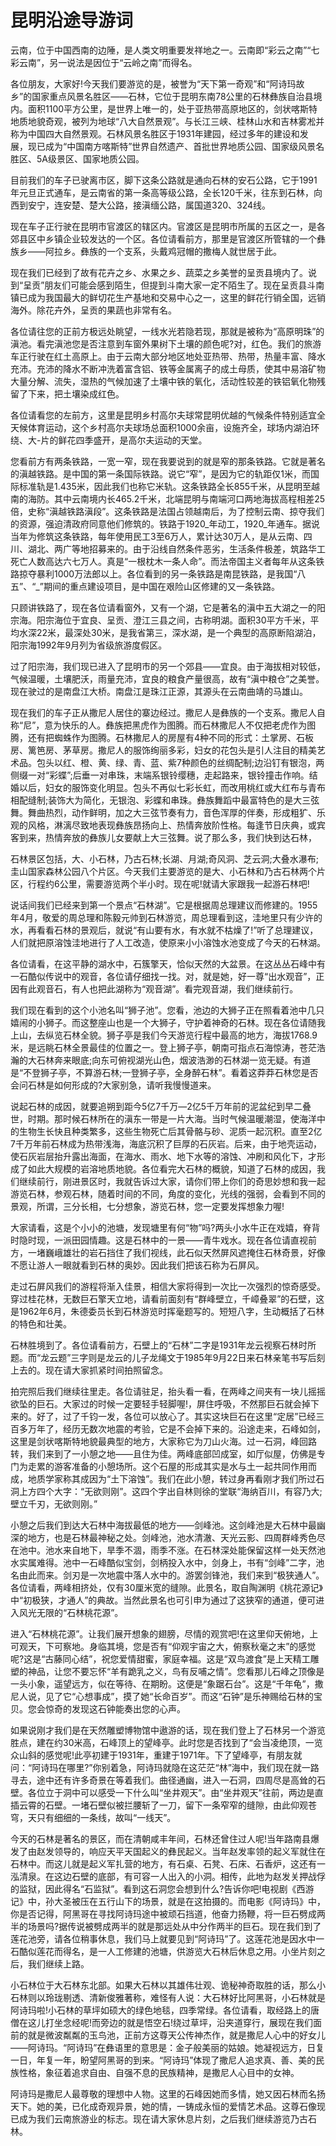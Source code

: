 # 昆明沿途导游词
云南，位于中国西南的边陲，是人类文明重要发祥地之一。云南即“彩云之南”“七彩云南”，另一说法是因位于“云岭之南”而得名。

各位朋友，大家好!今天我们要游览的是，被誉为“天下第一奇观”和“阿诗玛故乡”的国家重点风景名胜区――石林，它位于昆明东南78公里的石林彝族自治县境内。面积1100平方公里，是世界上唯一的，处于亚热带高原地区的，剑状喀斯特地质地貌奇观，被列为地球“八大自然景观”。与长江三峡、桂林山水和吉林雾凇并称为中国四大自然景观。石林风景名胜区于1931年建园，经过多年的建设和发展，现已成为“中国南方喀斯特”世界自然遗产、首批世界地质公园、国家级风景名胜区、5A级景区、国家地质公园。

目前我们的车子已驶离市区，脚下这条公路就是通向石林的安石公路，它于1991年元旦正式通车，是云南省的第一条高等级公路，全长120千米，往东到石林，向西到安宁，连安楚、楚大公路，接滇缅公路，属国道320、324线。

现在车子正行驶在昆明市官渡区的辖区内。官渡区是昆明市所属的五区之一，是各郊县区中乡镇企业较发达的一个区。各位请看前方，那里是官渡区所管辖的一个彝族乡――阿拉乡。彝族的一个支系，头戴鸡冠帽的撒梅人就世居于此。

现在我们已经到了故有花卉之乡、水果之乡、蔬菜之乡美誉的呈贡县境内了。说到“呈贡”朋友们可能会感到陌生，但提到斗南大家一定不陌生了。现在呈贡县斗南镇已成为我国最大的鲜切花生产基地和交易中心之一，这里的鲜花行销全国，远销海外。除花卉外，呈贡的果蔬也非常有名。

各位请往您的正前方极远处眺望，一线水光若隐若现，那就是被称为“高原明珠”的滇池。看完滇池您是否注意到车窗外果树下土壤的颜色呢?对，红色。我们的旅游车正行驶在红土高原上。由于云南大部分地区地处亚热带、热带，热量丰富、降水充沛。充沛的降水不断冲洗着富含铝、铁等金属离子的成土母质，使其中易溶矿物大量分解、流失，湿热的气候加速了土壤中铁的氧化，活动性较差的铁铝氧化物残留了下来，把土壤染成红色。

各位请看您的左前方，这里是昆明乡村高尔夫球常昆明优越的气候条件特别适宜全天候体育运动，这个乡村高尔夫球场总面积1000余亩，设施齐全，球场内湖泊环绕、大-片的鲜花四季盛开，是高尔夫运动的天堂。

您看前方有两条铁路，一宽一窄，现在我要说到的就是窄的那条铁路。它就是著名的滇越铁路。是中国的第一条国际铁路。说它“窄”，是因为它的轨距仅1米，而国际标准轨是1.435米，因此我们也称它米轨。这条铁路全长855千米，从昆明至越南的海防。其中云南境内长465.2千米，北端昆明与南端河口两地海拔高程相差25倍，史称“滇越铁路滇段”。这条铁路是法国占领越南后，为了控制云南、掠夺我们的资源，强迫清政府同意他们修筑的。铁路于1920_年动工，1920_年通车。据说当年为修筑这条铁路，每年使用民工3至6万人，累计达30万人，是从云南、四川、湖北、两广等地招募来的。由于沿线自然条件恶劣，生活条件极差，筑路华工死亡人数高达六七万人。真是“一根枕木一条人命”。而法帝国主义者每年从这条铁路掠夺暴利1000万法郎以上。各位看到的另一条铁路是南昆铁路，是我国“八五”、“_”期间的重点建设项目，是中国在艰险山区修建的又一条铁路。

只顾讲铁路了，现在各位请看窗外，又有一个湖，它是著名的滇中五大湖之一的阳宗海。阳宗海位于宜良、呈贡、澄江三县之间，古称明湖。面积30平方千米，平均水深22米，最深处30米，是我省第三，深水湖，是一个典型的高原断陷湖泊，阳宗海1992年9月列为省级旅游度假区。

过了阳宗海，我们现已进入了昆明市的另一个郊县――宜良。由于海拔相对较低，气候温暖，土壤肥沃，雨量充沛，宜良的粮食产量很高，故有“滇中粮仓”之美誉。现在驶过的是南盘江大桥。南盘江是珠江正源，其源头在云南曲靖的马雄山。

现在我们的车子正从撒尼人居住的寨边经过。撒尼人是彝族的一个支系。撒尼人自称“尼”，意为快乐的人。彝族把黑虎作为图腾。而石林撒尼人不仅把老虎作为图腾，还有把蜘蛛作为图腾。石林撒尼人的房屋有4种不同的形式：土掌房、石板房、篱笆房、茅草房。撒尼人的服饰绚丽多彩，妇女的花包头是引人注目的精美艺术品。包头以红、橙、黄、绿、青、蓝、紫7种颜色的丝绸配制;边沿钉有银泡，两侧缀一对“彩蝶”;后垂一对串珠，末端系银铃缨穗，走起路来，银铃撞击作响。结婚以后，妇女的服饰变化明显。包头不再似七彩长虹，而改用桃红或大红布与青布相配缝制;装饰大为简化，无银泡、彩蝶和串珠。彝族舞蹈中最富特色的是大三弦舞。舞曲热烈，动作鲜明，加之大三弦节奏有力，音色浑厚的伴奏，形成粗犷、乐观的风格，淋漓尽致地表现彝族昂扬向上、热情奔放阶性格。每逢节日庆典，或宾客到来，热情奔放的彝族儿女要献上大三弦舞。说了那么多，我们快到达石林，

石林景区包括，大、小石林，乃古石林;长湖、月湖;奇风洞、芝云洞;大叠水瀑布;圭山国家森林公园八个片区。今天我们主要游览的是大、小石林和乃古石林两个片区，行程约6公里，需要游览两个半小时。现在呢!就请大家跟我一起游石林吧!

说话间我们已经来到第一个景点“石林湖”。它是根据周总理建议而修建的。1955年4月，敬爱的周总理和陈毅元帅到石林游览，周总理看到这，洼地里只有少许的水，再看看石林的景观后，就说“有山要有水，有水就不枯燥了!”听了总理建议，人们就把原溶蚀洼地进行了人工改造，使原来小小溶蚀水池变成了今天的石林湖。

各位请看，在这平静的湖水中，石簇擎天，恰似天然的大盆景。在这丛丛石峰中有一石酷似传说中的观音，各位请仔细找一找。对，就是她，好一尊“出水观音”，正因有此观音石，有人也把此湖称为“观音湖”。看完观音湖，我们继续前行。

我们现在看到的这个小池名叫“狮子池”。您看，池边的大狮子正在照看着池中几只嬉闹的小狮子。而这整座山也是一个大狮子，守护着神奇的石林。现在各位请随我上山，去纵览石林全貌。狮子亭是我们今天游览行程中最高的地方，海拔1768.9米，是远眺石林全景最佳的位置之一。登上狮子亭，朝南可指点石海惊涛，苍茫浩瀚的大石林奔来眼底;向东可俯视湖光山色，烟波浩渺的石林湖一览无疑。有道是“不登狮子亭，不算游石林;一登狮子亭，全身醉石林”。看着这莽莽石林您是否会问石林是如何形成的?大家别急，请听我慢慢道来。

说起石林的成因，就要追朔到距今5亿7千万―2亿5千万年前的泥盆纪到早二叠世，时期。那时候石林所在的滇东一带是一片大海。当时气候温暖潮湿，使海洋中的生物生长快且种类繁多，这些生物死亡后其骨骼与砂、泥质一起沉积。直至2亿7千万年前石林成为热带浅海，海底沉积了巨厚的石灰岩。后来，由于地壳运动，使石灰岩层抬升露出海面，在海水、雨水、地下水等的溶蚀、冲刷和风化下，才形成了如此大规模的岩溶地质地貌。各位看完大石林的概貌，知道了石林的成因，我们继续前行，刚进景区时，我就告诉过大家，请你们带上你们的奇思妙想和我一起游览石林，参观石林，随着时间的不同，角度的变化，光线的强弱，会看到不同的景观，所谓，三分长相，七分想象，游览石林，您一定要发挥想象力喔!

大家请看，这是个小小的池塘，发现塘里有何“物”吗?两头小水牛正在戏嬉，脊背时隐时现，一派田园情趣。这是石林中的一景――青牛戏水。现在各位请直视前方，一堵巍峨雄壮的岩石挡住了我们视线，此石似天然屏风遮掩住石林奇景，好像不愿让游人一眼就看到石林的奥妙。因此我们把该石称为石屏风。

走过石屏风我们的游程将渐入佳景，相信大家将得到一次比一次强烈的惊奇感受。穿过桂花林，无数巨石擎天立地，请看前面刻有“群峰壁立，千嶂叠翠”的石壁，这是1962年6月，朱德委员长到石林游览时挥毫题写的。短短八字，生动概括了石林的特色和壮美。

石林胜境到了。各位请看前方，石壁上的“石林”二字是1931年龙云视察石林时所题。而“龙云题”三字则是龙云的儿子龙绳文于1985年9月22日来石林亲笔书写后刻上去的。现在请大家抓紧时间拍照留念。

拍完照后我们继续往里走。各位请驻足，抬头看一看，在两峰之间夹有一块儿摇摇欲坠的巨石。大家过的时候一定要轻手轻脚喔!，屏住呼吸，不然那巨石就会掉下来的。好了，过了千钧一发，各位可以放心了。其实这块巨石在这里“定居”已经三百多万年了，经历无数次地震的考验，它是不会掉下来的。沿途走来，石峰如剑，这里是剑状喀斯特地貌最典型的地方，大家称它为刀山火海。过一石洞，峰回路转，我们来到了一小憩之地――且住为佳。两峰底部凹成室，如厅似屋，仿佛是专门为走累的游客准备的小憩场所。这个石屋的形成其实是水与土一起共同作用而成，地质学家称其成因为“土下溶蚀”。我们在此小憩，转过身再看刚才我们所过石洞上方四个大字：“无欲则刚”。这四个字出自林则徐的堂联“海纳百川，有容乃大;壁立千刃，无欲则刚。”

小憩之后我们到达大石林中海拔最低的地方――剑峰池。这剑峰池是大石林中最幽深的地方，也是石林最神秘之处。剑峰池，池水清澈、天光云影、四周群峰秀色尽在池中。池水来自地下，旱季不涸，雨季不涨。在石林深处能保留这样一处天然池水实属难得。池中一石峰酷似宝剑，剑柄投入水中，剑身上，书有“剑峰”二字，池名由此而来。剑刃是一次地震中落人水中的。游罢剑锋池，我们来到“极狭通人”。各位请看，两峰相挤处，仅有30厘米宽的缝隙。此景名，取自陶渊明《桃花源记》中“初极狭，才通人”的典故。当然此景名也可引申为通过了这狭窄的通道，便可进入风光无限的“石林桃花源”。

进入“石林桃花源”。让我们展开想象的翅膀，尽情的观赏吧!在这里仰天俯地，上可观天，下可察地。身临其境，您是否有“仰观宇宙之大，俯察秋毫之末”的感觉呢?这是“古藤同心结”，祝您爱情甜蜜，家庭幸福。这是“双鸟渡食”是上天精工雕塑的神品，让您不要忘怀“羊有跪乳之义，鸟有反哺之情”。您看那儿石峰之顶像是一头小象，遥望远方，似在等待、在期盼。这便是“象踞石台”。这是“千年龟”，撒尼人说，见了它“心想事成”，摸了她“长命百岁”。而这“石钟”是乐神赐给石林的宝贝。您会惊奇的发现这石钟能奏出您的心声。

如果说刚才我们是在天然雕塑博物馆中遨游的话，现在我们登上了石林另一个游览胜点，建在约30米高，石峰顶上的望峰亭。此时您是否找到了“会当凌绝顶，一览众山斜的感觉呢!此亭初建于1931年，重建于1971年。下了望峰亭，有朋友就问：“阿诗玛在哪里?”你别着急，阿诗玛就隐在这茫茫“林”海中，我们现在就一路寻去，途中还有许多奇景在等着我们。曲径通幽，进入一石洞，四周尽是高耸的石壁。各位立于洞中可以感受一下什么叫“坐井观天”。由“坐井观天”往前，两边是直插云霄的石壁。一堵石壁似被拦腰斩了一刀，留下一条窄窄的缝隙，由此仰观苍穹，天只有细细的一条线，故叫“一线天”。

今天的石林是著名的景区，而在清朝咸丰年间，石林还曾住过人呢!当年路南县爆发了由赵发领导的，响应天平天国起义的彝民起义。当年赵发率领的起义军就住在石林中。而这儿就是起义军扎营的地方，有石桌、石凳、石床、石香炉，这还有一泓清泉。在这边石壁的底部，有可容一人出入的小洞。相传，此地为赵发关押战俘的监狱，因此得名“石监狱”。看到这石洞您会想到什么?告诉你吧!电视剧《西游记》中，孙大圣被压在五行山下的场景，就是在这拍摄的。而电影《阿诗玛》中，你是否记得，阿黑哥在寻找阿诗玛途中被顽石挡道，他奋力扬鞭，将一巨石劈成两半的场景吗?据传说被劈成两半的就是那远处从中分作两半的巨石。现在我们到了莲花池旁，请各位稍事休息，我们马上就要见到“阿诗玛”了。这莲花池是因水中一石酷似莲花而得名，是一人工修建的池塘，供游览大石林后休息之用。小坐片刻之后，我们继续上路。

小石林位于大石林东北部。如果大石林以其雄伟壮观、诡秘神奇取胜的话，那么小石林则以玲珑剔透、清新俊雅著称，难怪有人说：大石林好比阿黑哥，小石林就是阿诗玛啦!小石林的草坪如硕大的绿色地毯，四季常绿。各位请看，取经路上的唐僧在这儿打坐念经呢!而旁边的就是悟空石!绕过草坪，沿夹道穿行，展现在我们面前的就是微波粼粼的玉鸟池，正前方这尊天公传神杰作，就是撒尼人心中的好女儿――阿诗玛。“阿诗玛”在彝语里的意思是：金子般美丽的姑娘。她凝视远方，日复一日，年复一年，盼望阿黑哥的到来。“阿诗玛”体现了撒尼人追求真、善、美的民族性格，象征着追求自由、自强不息的民族精神，是撒尼人心目中的女神。

阿诗玛是撒尼人最尊敬的理想中人物。这里的石峰因她而多情，她又因石林而名扬天下。她的美，已化成奇观异景，她的情，一铸成永恒的爱情艺术品。这尊石像现已成为我们云南旅游业的标志。现在请大家休息片刻，之后我们继续游览乃古石林。